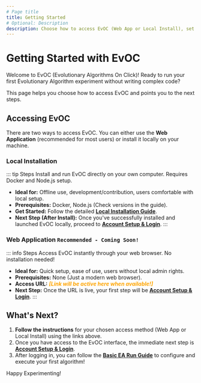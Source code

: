 ```yaml
---
# Page title
title: Getting Started
# Optional: Description
description: Choose how to access EvOC (Web App or Local Install), set up your account, and run your first Evolutionary Algorithm experiment.
---
```


# Getting Started with EvOC

Welcome to EvOC (Evolutionary Algorithms On Click)! Ready to run your first Evolutionary Algorithm experiment without writing complex code?

This page helps you choose how to access EvOC and points you to the next steps.

## Accessing EvOC

There are two ways to access EvOC. You can either use the **Web Application** (recommended for most users) or install it locally on your machine.

### Local Installation

::: tip Steps
Install and run EvOC directly on your own computer. Requires Docker and Node.js setup.

- **Ideal for:** Offline use, development/contribution, users comfortable with local setup.
- **Prerequisites:** Docker, Node.js (Check versions in the guide).
- **Get Started:** Follow the detailed **[Local Installation Guide](./install/env-setup)**.
- **Next Step (After Install):** Once you've successfully installed and launched EvOC locally, proceed to **[Account Setup & Login](./user-guide/auth)**.
  :::

### Web Application `Recommended - Coming Soon!`

::: info Steps
Access EvOC instantly through your web browser. No installation needed!

- **Ideal for:** Quick setup, ease of use, users without local admin rights.
- **Prerequisites:** None (Just a modern web browser).
- **Access URL:** _<span style="color: orange;">**[Link will be active here when available!]**</span>_
- **Next Step:** Once the URL is live, your first step will be **[Account Setup & Login](./user-guide/auth)**.
  :::

## What's Next?

1.  **Follow the instructions** for your chosen access method (Web App or Local Install) using the links above.
2.  Once you have access to the EvOC interface, the immediate next step is **[Account Setup & Login](./user-guide/auth)**.
3.  After logging in, you can follow the **[Basic EA Run Guide](./user-guide/ea-run)** to configure and execute your first algorithm!

Happy Experimenting!
